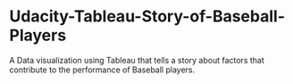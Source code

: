 # Udacity-Tableau-Story-of-Baseball-Players
A Data visualization using Tableau that tells a story about factors that contribute to the performance of Baseball players.
